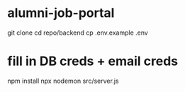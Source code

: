 # alumni-job-portal

git clone <repo-url>
cd repo/backend
cp .env.example .env
# fill in DB creds + email creds
npm install
npx nodemon src/server.js
